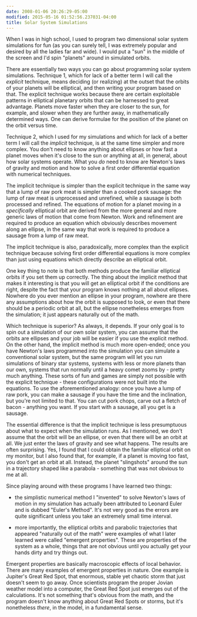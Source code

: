 ```yaml
---
date: 2008-01-06 20:26:29-05:00
modified: 2015-05-16 01:52:56.237031-04:00
title: Solar System Simulations
---
```


When I was in high school, I used to program two dimensional solar
system simulations for fun (as you can surely tell, I was extremely
popular and desired by all the ladies far and wide).  I would put a
"sun" in the middle of the screen and I'd spin "planets" around in
simulated orbits.

There are essentially two ways you can go about programming solar
system simulations. Technique 1, which for lack of a better term I
will call the *explicit* technique, means deciding (or realizing) at
the outset that the orbits of your planets will be elliptical, and
then writing your program based on that. The explicit technique works
because there are certain exploitable patterns in elliptical planetary
orbits that can be harnessed to great advantage. Planets move faster
when they are closer to the sun, for example, and slower when they are
further away, in mathematically determined ways. One can derive
formulae for the position of the planet on the orbit versus time.

Technique 2, which I used for my simulations and which for lack of a
better term I will call the *implicit* technique, is at the same time
simpler and more complex.  You don't need to know anything about
ellipses or how fast a planet moves when it's close to the sun or
anything at all, in general, about how solar systems operate. What you
*do* need to know are Newton's laws of gravity and motion and how to
solve a first order differential equation with numerical techniques.

The implicit technique is simpler than the explicit technique in the
same way that a lump of raw pork meat is simpler than a cooked pork
sausage: the lump of raw meat is unprocessed and unrefined, while a
sausage is both processed and refined.  The equations of motion for a
planet moving in a *specifically* elliptical orbit are derived from
the more general and more generic laws of motion that come from
Newton. Work and refinement are required to produce an equation which
obviously describes movement along an ellipse, in the same way that
work is required to produce a sausage from a lump of raw meat.

The implicit technique is also, paradoxically, more complex than the
explicit technique because solving first order differential equations
is more complex than just using equations which directly describe an
elliptical orbit.

One key thing to note is that both methods produce the familiar
elliptical orbits if you set them up correctly. The thing about the
implicit method that makes it interesting is that you will get an
elliptical orbit if the conditions are right, despite the fact that
your program knows nothing at all about ellipses.  Nowhere do you ever
mention an ellipse in your program, nowhere are there any assumptions
about how the orbit is supposed to look, or even that there should be
a periodic orbit at all, but the ellipse nonetheless emerges from the
simulation; it just appears naturally out of the math.

Which technique is superior?  As always, it depends. If your only goal
is to spin out a simulation of our own solar system, you can assume
that the orbits are ellipses and your job will be easier if you use
the explicit method.  On the other hand, the implicit method is much
more open-ended; once you have Newton's laws programmed into the
simulation you can simulate a conventional solar system, but the same
program will let you run simulations of binary star systems, systems
with less or more planets than our own, systems that run normally
until a heavy comet zooms by - pretty much anything. These sorts of
fun and games are simply not possible with the explicit technique -
these configurations were not built into the equations. To use the
aforementioned analogy: once you have a lump of raw pork, you can make
a sausage if you have the time and the inclination, but you're not
limited to that. You can cut pork chops, carve out a fletch of bacon -
anything you want. If you start with a sausage, all you get is a
sausage.

The essential difference is that the implicit technique is less
presumptuous about what to expect when the simulation runs. As I
mentioned, we don't assume that the orbit will be an ellipse, or even
that there will be an orbit at all. We just enter the laws of gravity
and see what happens.  The results are often surprising. Yes, I found
that I could obtain the familiar elliptical orbit on my monitor, but I
also found that, for example, if a planet is moving too fast, you
don't get an orbit at all. Instead, the planet "slingshots" around the
sun in a trajectory shaped like a parabola - something that was not
obvious to me at all.

Since playing around with these programs I have learned two things:

* the simplistic numerical method I "invented" to solve Newton's laws
  of motion in my simulation has actually been attributed to Leonard
  Euler and is dubbed "Euler's Method".  It's not very good as the
  errors are quite significant unless you take an extremely small
  time interval.

* more importantly, the elliptical orbits and parabolic trajectories
  that appeared "naturally out of the math" were examples of what I
  later learned were called "emergent properties". These are
  properties of the system as a whole, things that are not obvious
  until you actually get your hands dirty and try things out.

Emergent properties are basically macroscopic effects of local
behavior. There are many examples of emergent properties in
nature. One example is Jupiter's Great Red Spot, that enormous, stable
yet chaotic storm that just doesn't seem to go away. Once scientists
program the proper Jovian weather model into a computer, the Great Red
Spot just emerges out of the calculations. It's not something that's
obvious from the math, and the program doesn't know anything about
Great Red Spots or storms, but it's nonetheless *there*, in the model,
in a fundamental sense.